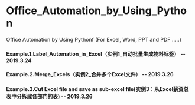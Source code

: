 # Office_Automation_by_Using_Python
Office Automation by Using Pythonf (For Excel, Word, PPT and PDF .....)
#### Example.1.Label_Automation_in_Excel（实例1_自动批量生成物料标签） -- 2019.3.24
#### Example.2.Merge_Excels（实例2_合并多个Excel文件） -- 2019.3.26
#### Example.3.Cut Excel file and save as sub-excel file(实例3：从Excel薪资总表中分拆成各部门的表) -- 2019.3.26
